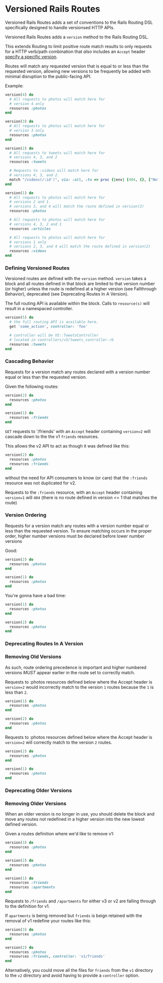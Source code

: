 # Versioned Rails Routes

Versioned Rails Routes adds a set of conventions to the Rails Routing DSL
specifically designed to handle versionsed HTTP APIs.

Versioned Rails Routes adds a `version` method to the Rails Routing DSL.

This extends Routing to limit positive route match results to only requests
for a HTTP verb/path combination that _also_ includes an `Accept` header
[specify a specific version](http://blog.steveklabnik.com/posts/2011-07-03-nobody-understands-rest-or-http).

Routes will match any requested version that is equal to or less than the
requested version, allowing new versions to be frequently be added with minimal
disruption to the public-facing API.

Example:

```ruby
version(4) do
  # All requests to photos will match here for
  # version 4 only
  resources :photos
end

version(3) do
  # All requests to photos will match here for
  # version 3 only
  resources :photos
end

version(2) do
  # All requests to tweets will match here for
  # versions 4, 3, and 2
  resources :tweets

  # Requests to :videos will match here for
  # versions 4, 3, and 2.
  match "/videos(/:id')", via: :all, :to => proc {|env| [404, {}, ["Not Found"]] }
end

version(1) do
  # All requests to photos will match here for
  # versions 2 and 1.
  # versions 3, and 4 will match the route defined in version(3)
  resources :photos

  # All requests to photos will match here for
  # versions 4, 3, 2 and 1
  resources :articles

  # All requests to photos will match here for
  # versions 1 only
  # versions 2, 3, and 4 will match the route defined in version(2)
  resources :videos
end
```

### Defining Versioned Routes
Versioned routes are defined with the `version` method. `version` takes a
block and all routes defined in that block are limited to that version number
(or higher) unless the route is redefined at a higher version (see Fallthrough
Behavior), deprecated (see Deprecating Routes In A Version).

The full routing API is available within the block. Calls to `resource(s)`
will result in a namespaced controller.


```ruby
version(5) do
  # the full routing API is available here.
  get 'some_action', controller: 'foo'

  # controller will be V5::TweetsController
  # located in controllers/v5/tweets_controller.rb
  resources :tweets
end
```

### Cascading Behavior
Requests for a version match any routes declared with a version number equal
or less than the requested version.

Given the following routes:

```ruby
version(2) do
  resources :photos
end

version(1) do
  resources :friends
end
```

`GET` requests to '/friends' with an `Accept` header containing `version=2`
will cascade down to the the v1 `friends` resources.

This allows the v2 API to act as though it was defined like this:

```ruby
version(2) do
  resources :photos
  resources :friends
end
```

without the need for API consumers to know (or care) that the `:friends`
resource was not duplicated for v2.

Requests to the `:friends` resource, with an `Accept` header containing
`version=1` will `404` (there is no route defined in version <= 1 that matches
the route)

### Version Ordering
Requests for a version match any routes with a version number equal or less
than the requested version. To ensure matching occurs in the proper order,
higher number versions must be declared before lower number versions


Good:

```ruby
version(2) do
  resources :photos
end

version(1) do
  resources :photos
end
```

You're gonna have a bad time:


```ruby
version(1) do
  resources :photos
end

version(2) do
  resources :photos
end
```

### Deprecating Routes In A Version

### Removing Old Versions

As such, route ordering precedence is important and higher numbered versions
*MUST* appear earlier in the route set to correctly match.

Requests to :photos resources defined below where the Accept header is
`version=2` would incorrectly match to the version `1` routes because the `1`
is less than `2`.

```ruby
version(1) do
  resources :photos
end

version(2) do
  resources :photos
end
```

Requests to :photos resources defined below where the Accept header is
`version=2` will correctly match to the version `2` routes.

```ruby
version(2) do
  resources :photos
end

version(1) do
  resources :photos
end
```


### Deprecating Older Versions


### Removing Older Versions

When an older version is no longer in use, you should delete the block and
move any routes not redefined in a higher version into the new lowest defined
version.

Given a routes definition where we'd like to remove v1:

```ruby
version(3) do
  resources :photos
end

version(2) do
  resources :photos
end

version(1) do
  resources :friends
  resources :apartments
end
```

Requests to `/friends`  and `/apartments` for either v3 or v2 are falling
through to the definition for v1.

If `apartments` is being removed but `friends` is beign retained with the
removal of v1 redefine your routes like this:

```ruby
version(3) do
  resources :photos
end

version(2) do
  resources :photos
  resources :friends, controller: 'v1/friends'
end
```

Alternatively, you could move all the files for `friends` from the `v1`
directory to the `v2` directory and avoid having to provide a `controller`
option.